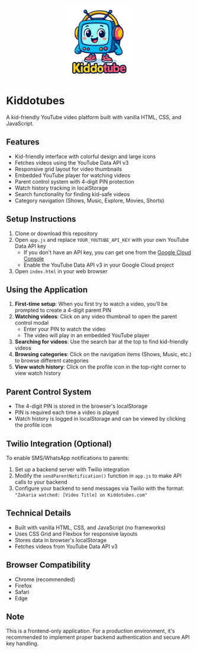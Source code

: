<p align="center">
  <img src="assets/logos.png" alt="Kiddotubes Logo" width="200"/>
</p>

# Kiddotubes

A kid-friendly YouTube video platform built with vanilla HTML, CSS, and JavaScript.

## Features

- Kid-friendly interface with colorful design and large icons  
- Fetches videos using the YouTube Data API v3  
- Responsive grid layout for video thumbnails  
- Embedded YouTube player for watching videos  
- Parent control system with 4-digit PIN protection  
- Watch history tracking in localStorage  
- Search functionality for finding kid-safe videos  
- Category navigation (Shows, Music, Explore, Movies, Shorts)

## Setup Instructions

1. Clone or download this repository  
2. Open `app.js` and replace `YOUR_YOUTUBE_API_KEY` with your own YouTube Data API key  
   - If you don't have an API key, you can get one from the [Google Cloud Console](https://console.cloud.google.com/)  
   - Enable the YouTube Data API v3 in your Google Cloud project  
3. Open `index.html` in your web browser  

## Using the Application

1. **First-time setup**: When you first try to watch a video, you'll be prompted to create a 4-digit parent PIN  
2. **Watching videos**: Click on any video thumbnail to open the parent control modal  
   - Enter your PIN to watch the video  
   - The video will play in an embedded YouTube player  
3. **Searching for videos**: Use the search bar at the top to find kid-friendly videos  
4. **Browsing categories**: Click on the navigation items (Shows, Music, etc.) to browse different categories  
5. **View watch history**: Click on the profile icon in the top-right corner to view watch history  

## Parent Control System

- The 4-digit PIN is stored in the browser's localStorage  
- PIN is required each time a video is played  
- Watch history is logged in localStorage and can be viewed by clicking the profile icon  

## Twilio Integration (Optional)

To enable SMS/WhatsApp notifications to parents:

1. Set up a backend server with Twilio integration  
2. Modify the `sendParentNotification()` function in `app.js` to make API calls to your backend  
3. Configure your backend to send messages via Twilio with the format:  
   `"Zakaria watched: [Video Title] on Kiddotubes.com"`

## Technical Details

- Built with vanilla HTML, CSS, and JavaScript (no frameworks)  
- Uses CSS Grid and Flexbox for responsive layouts  
- Stores data in browser's localStorage  
- Fetches videos from YouTube Data API v3  

## Browser Compatibility

- Chrome (recommended)  
- Firefox  
- Safari  
- Edge  

## Note

This is a frontend-only application. For a production environment, it's recommended to implement proper backend authentication and secure API key handling.
